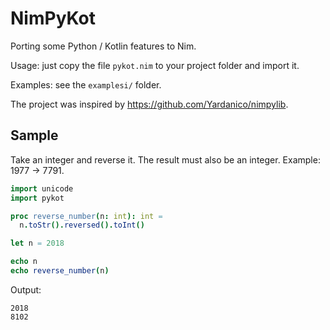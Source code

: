 NimPyKot
========

Porting some Python / Kotlin features to Nim.

Usage: just copy the file `pykot.nim` to your project folder and import it.

Examples: see the `examplesi/` folder.

The project was inspired by <https://github.com/Yardanico/nimpylib>.

Sample
------

Take an integer and reverse it. The result must also be an integer.
Example: 1977 → 7791.

```nim
import unicode
import pykot

proc reverse_number(n: int): int =
  n.toStr().reversed().toInt()

let n = 2018

echo n
echo reverse_number(n)
```

Output:

```
2018
8102
```
